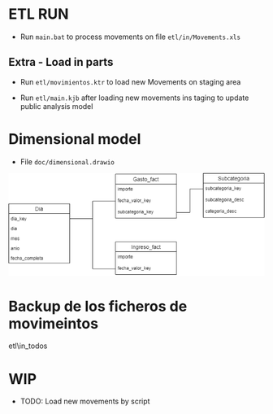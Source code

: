 # ETL RUN

- Run ```main.bat``` to process movements on file ```etl/in/Movements.xls```

## Extra - Load in parts

- Run ```etl/movimientos.ktr``` to load new Movements on staging area

- Run ```etl/main.kjb``` after loading new movements ins taging to update public analysis model

# Dimensional model
- File ```doc/dimensional.drawio```

![Screenshot](doc/dimensional.drawio.png)

# Backup de los ficheros de movimeintos
etl\in_todos

# WIP

- TODO: Load new movements by script
